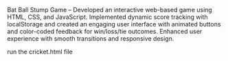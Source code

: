 Bat Ball Stump Game – Developed an interactive web-based game using HTML, CSS, and JavaScript. Implemented dynamic score tracking with localStorage and created an engaging user interface with animated buttons and color-coded feedback for win/loss/tie outcomes. Enhanced user experience with smooth transitions and responsive design.

run the cricket.html file
